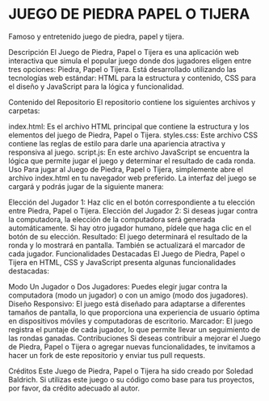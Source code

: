 # JUEGO DE PIEDRA PAPEL O TIJERA
Famoso  y entretenido juego de piedra, papel y tijera.

Descripción
El Juego de Piedra, Papel o Tijera es una aplicación web interactiva que simula el popular juego donde dos jugadores eligen entre tres opciones: Piedra, Papel o Tijera. Está desarrollado utilizando las tecnologías web estándar: HTML para la estructura y contenido, CSS para el diseño y JavaScript para la lógica y funcionalidad.

Contenido del Repositorio
El repositorio contiene los siguientes archivos y carpetas:

index.html: Es el archivo HTML principal que contiene la estructura y los elementos del juego de Piedra, Papel o Tijera.
styles.css: Este archivo CSS contiene las reglas de estilo para darle una apariencia atractiva y responsiva al juego.
script.js: En este archivo JavaScript se encuentra la lógica que permite jugar el juego y determinar el resultado de cada ronda.
Uso
Para jugar al Juego de Piedra, Papel o Tijera, simplemente abre el archivo index.html en tu navegador web preferido. La interfaz del juego se cargará y podrás jugar de la siguiente manera:

Elección del Jugador 1: Haz clic en el botón correspondiente a tu elección entre Piedra, Papel o Tijera.
Elección del Jugador 2: Si deseas jugar contra la computadora, la elección de la computadora será generada automáticamente. Si hay otro jugador humano, pídele que haga clic en el botón de su elección.
Resultado: El juego determinará el resultado de la ronda y lo mostrará en pantalla. También se actualizará el marcador de cada jugador.
Funcionalidades Destacadas
El Juego de Piedra, Papel o Tijera en HTML, CSS y JavaScript presenta algunas funcionalidades destacadas:

Modo Un Jugador o Dos Jugadores: Puedes elegir jugar contra la computadora (modo un jugador) o con un amigo (modo dos jugadores).
Diseño Responsivo: El juego está diseñado para adaptarse a diferentes tamaños de pantalla, lo que proporciona una experiencia de usuario óptima en dispositivos móviles y computadoras de escritorio.
Marcador: El juego registra el puntaje de cada jugador, lo que permite llevar un seguimiento de las rondas ganadas.
Contribuciones
Si deseas contribuir a mejorar el Juego de Piedra, Papel o Tijera o agregar nuevas funcionalidades, te invitamos a hacer un fork de este repositorio y enviar tus pull requests.

Créditos
Este Juego de Piedra, Papel o Tijera ha sido creado por Soledad Baldrich. Si utilizas este juego o su código como base para tus proyectos, por favor, da crédito adecuado al autor.
